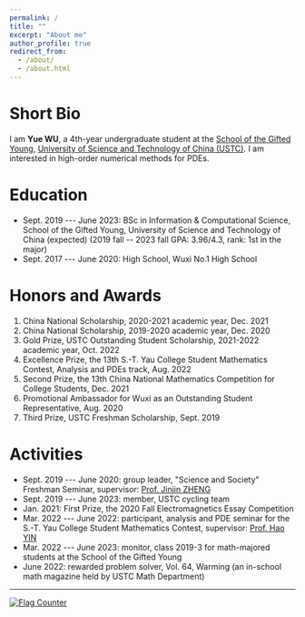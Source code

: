 ```yaml
---
permalink: /
title: ""
excerpt: "About me"
author_profile: true
redirect_from: 
  - /about/
  - /about.html
---
```



Short Bio
===

I am **Yue WU**, a 4th-year undergraduate student at the [School of the Gifted Young](http://en.scgy.ustc.edu.cn/), [University of Science and Technology of China (USTC)](http://en.ustc.edu.cn/). I am interested in high-order numerical methods for PDEs. 


Education
===

* Sept. 2019 --- June 2023: BSc in Information & Computational Science, School of the Gifted Young, University of Science and Technology of China (expected) (2019 fall -- 2023 fall GPA: 3.96/4.3, rank: 1st in the major) 
* Sept. 2017 --- June 2020: High School, Wuxi No.1 High School 


Honors and Awards
===

1. China National Scholarship, 2020-2021 academic year, Dec. 2021 
2. China National Scholarship, 2019-2020 academic year, Dec. 2020 
3. Gold Prize, USTC Outstanding Student Scholarship, 2021-2022 academic year, Oct. 2022 
4. Excellence Prize, the 13th S.-T. Yau College Student Mathematics Contest, Analysis and PDEs track, Aug. 2022 
5. Second Prize, the 13th China National Mathematics Competition for College Students, Dec. 2021 
6. Promotional Ambassador for Wuxi as an Outstanding Student Representative, Aug. 2020 
7. Third Prize, USTC Freshman Scholarship, Sept. 2019 


Activities
===

* Sept. 2019 --- June 2020: group leader, "Science and Society" Freshman Seminar, supervisor: [Prof. Jinjin ZHENG](http://staff.ustc.edu.cn/~jjzheng/) 
* Sept. 2019 --- June 2023: member, USTC cycling team 
* Jan. 2021: First Prize, the 2020 Fall Electromagnetics Essay Competition 
* Mar. 2022 --- June 2022: participant, analysis and PDE seminar for the S.-T. Yau College Student Mathematics Contest, supervisor: [Prof. Hao YIN](http://staff.ustc.edu.cn/~haoyin/) 
* Mar. 2022 --- June 2023: monitor, class 2019-3 for math-majored students at the School of the Gifted Young 
* June 2022: rewarded problem solver, Vol. 64, Warming (an in-school math magazine held by USTC Math Department) 

---

<a href="https://info.flagcounter.com/21GO"><img src="https://s01.flagcounter.com/map/21GO/size_s/txt_000000/border_CCCCCC/pageviews_1/viewers_0/flags_0/" alt="Flag Counter" border="0"></a>
